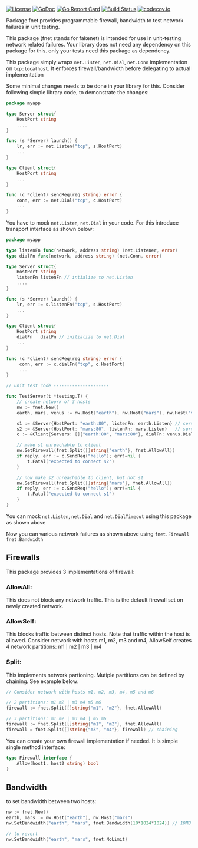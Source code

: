 [![License](https://img.shields.io/badge/License-Apache%202.0-blue.svg)](https://opensource.org/licenses/Apache-2.0) 
[![GoDoc](https://godoc.org/github.com/santhosh-tekuri/fnet?status.svg)](https://godoc.org/github.com/santhosh-tekuri/fnet)
[![Go Report Card](https://goreportcard.com/badge/github.com/santhosh-tekuri/fnet)](https://goreportcard.com/report/github.com/santhosh-tekuri/fnet)
[![Build Status](https://travis-ci.org/santhosh-tekuri/fnet.svg?branch=master)](https://travis-ci.org/santhosh-tekuri/fnet) 
[![codecov.io](https://codecov.io/github/santhosh-tekuri/fnet/coverage.svg?branch=master)](https://codecov.io/github/santhosh-tekuri/fnet?branch=master)

Package fnet provides programmable firewall, bandwidth to test
network failures in unit testing.

This package (fnet stands for fakenet) is intended for use in unit-testing network related failures.
Your library does not need any dependency on this package for this. only your
tests need this package as dependency.

This package simply wraps `net.Listen`, `net.Dial`, `net.Conn` implementation on
`tcp:localhost`. It enforces firewall/bandwidth before delegating to actual
implementation

Some minimal changes needs to be done in your library for this. Consider following
simple library code, to demonstrate the changes:

~~~go
package myapp

type Server struct{
    HostPort string
    ....
}

func (s *Server) launch() {
    lr, err := net.Listen("tcp", s.HostPort)
    ...
}

type Client struct{
    HostPort string
    ...
}

func (c *client) sendReq(req string) error {
	conn, err := net.Dial("tcp", c.HostPort)
    ...
}
~~~

You have to mock `net.Listen`, `net.Dial` in your code. For this introduce transport interface as shown below:

~~~go
package myapp

type listenFn func(network, address string) (net.Listener, error)
type dialFn func(network, address string) (net.Conn, error)

type Server struct{
    HostPort string
    listenFn listenFn // intialize to net.Listen
    ....
}

func (s *Server) launch() {
    lr, err := s.listenFn("tcp", s.HostPort)
    ...
}

type Client struct{
    HostPort string
    dialFn   dialFn // initialize to net.Dial
    ...
}

func (c *client) sendReq(req string) error {
     conn, err := c.dialFn("tcp", c.HostPort)
     ...
}

// unit test code ---------------------

func TestServer(t *testing.T) {
    // create network of 3 hosts
    nw := fnet.New()
    earth, mars, venus := nw.Host("earth"), nw.Host("mars"), nw.Host("venus")

    s1 := &Server{HostPort: "earth:80", listenFn: earth.Listen} // server1 running on earth
    s2 := &Server{HostPort: "mars:80", listenFn: mars.Listen}   // server2 running on mars
    c := &Client{Servers: []{"earth:80", "mars:80"}, dialFn: venus.Dial} // client is running on venus

    // make s1 unreachable to client
    nw.SetFirewall(fnet.Split([]string{"earth"}, fnet.AllowAll))
    if reply, err := c.SendReq("hello"); err!=nil {
        t.Fatal("expected to connect s2")
    }

    // now make s2 unreachable to client, but not s1
    nw.SetFirewall(fnet.Split([]string{"mars"}, fnet.AllowAll))
    if reply, err := c.SendReq("hello"); err!=nil {
        t.Fatal("expected to connect s1")
    }
}
~~~
You can mock `net.Listen`, `net.Dial` and `net.DialTimeout` using this package as shown above

Now you can various network failures as shown above using `fnet.Firewall` `fnet.Bandwidth`

## Firewalls

This package provides 3 implementations of firewall:

### AllowAll:

This does not block any network traffic.
This is the default firewall set on newly created network.

### AllowSelf:

This blocks traffic between distinct hosts.
Note that traffic within the host is allowed.
Consider network with hosts m1, m2, m3 and m4,
AllowSelf creates 4 network partitions: m1 | m2 | m3 | m4

### Split:

This implements network partioning. Mutiple partitions
can be defined by chaining. See example below:
~~~go
// Consider network with hosts m1, m2, m3, m4, m5 and m6

// 2 partitions: m1 m2 | m3 m4 m5 m6
firewall := fnet.Split([]string{"m1", "m2"}, fnet.AllowAll)

// 3 partitions: m1 m2 | m3 m4 | m5 m6
firewall := fnet.Split([]string{"m1", "m2"}, fnet.AllowAll)
firewall = fnet.Split([]string{"m3", "m4"}, firewall) // chaining
~~~
You can create your own firewall implementation if needed. It is simple single method interface:
~~~go
type Firewall interface {
    Allow(host1, host2 string) bool
}
~~~

## Bandwidth

to set bandwidth between two hosts:
~~~go
nw := fnet.New()
earth, mars := nw.Host("earth"), nw.Host("mars")
nw.SetBandwidth("earth", "mars", fnet.Bandwidth(10*1024*1024)) // 10MB per second between earth and mars

// to revert
nw.SetBandwidth("earth", "mars", fnet.NoLimit)
~~~
